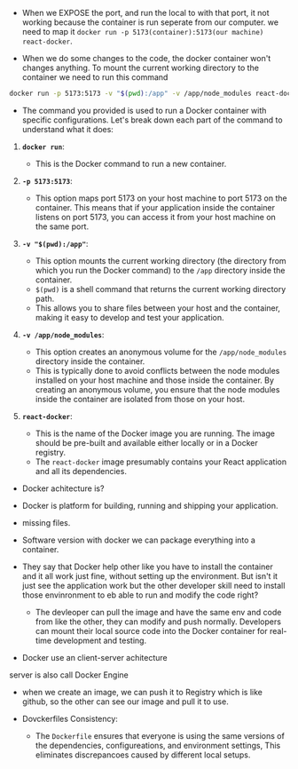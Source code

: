 - When we EXPOSE the port, and run the local to with that port, it not working because the container is run seperate from our computer. we need to map it `docker run -p 5173(container):5173(our machine) react-docker`.

 - When we do some changes to the code, the docker container won't changes anything. To mount the current working directory to the container we need to run this command 
 ```bash
docker run -p 5173:5173 -v "$(pwd):/app" -v /app/node_modules react-docker
```
- The command you provided is used to run a Docker container with specific configurations. Let's break down each part of the command to understand what it does:

1. **`docker run`**:
   - This is the Docker command to run a new container.

2. **`-p 5173:5173`**:
   - This option maps port 5173 on your host machine to port 5173 on the container. This means that if your application inside the container listens on port 5173, you can access it from your host machine on the same port.

3. **`-v "$(pwd):/app"`**:
   - This option mounts the current working directory (the directory from which you run the Docker command) to the `/app` directory inside the container. 
   - `$(pwd)` is a shell command that returns the current working directory path.
   - This allows you to share files between your host and the container, making it easy to develop and test your application.

4. **`-v /app/node_modules`**:
   - This option creates an anonymous volume for the `/app/node_modules` directory inside the container.
   - This is typically done to avoid conflicts between the node modules installed on your host machine and those inside the container. By creating an anonymous volume, you ensure that the node modules inside the container are isolated from those on your host.

5. **`react-docker`**:
   - This is the name of the Docker image you are running. The image should be pre-built and available either locally or in a Docker registry.
   - The `react-docker` image presumably contains your React application and all its dependencies.


- Docker achitecture is?

- Docker is platform for building, running and shipping your application. 
 - missing files.
 - Software version
 with docker we can package everything into a container.

- They say that Docker help other like you have to install the container and it all work just fine, without setting up the environment. But isn't it just see the application work but the other developer skill need to install those envinronment to eb able to run and modify the code right?
   - The devleoper can pull the image and have the same env and code from like the other, they can modify and push normally. Developers can mount their local source code into the Docker container for real-time development and testing.

- Docker use an client-server achitecture 

server is also call Docker Engine

- when we create an image, we can push it to Registry which is like github, so the other can see our image and pull it to use.

- Dovckerfiles Consistency:
   - The `Dockerfile` ensures that everyone is using the same versions of the dependencies, configureations, and environment settings, This eliminates discrepancoes caused by different local setups.
